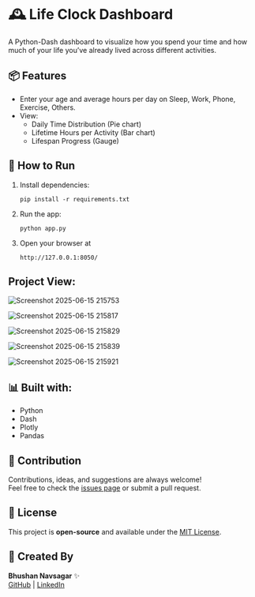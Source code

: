 
# 🕰️ Life Clock Dashboard

A Python-Dash dashboard to visualize how you spend your time and how much of your life you’ve already lived across different activities.

## 📦 Features
- Enter your age and average hours per day on Sleep, Work, Phone, Exercise, Others.
- View:
  - Daily Time Distribution (Pie chart)
  - Lifetime Hours per Activity (Bar chart)
  - Lifespan Progress (Gauge)

## 🚀 How to Run

1. Install dependencies:
   ```
   pip install -r requirements.txt
   ```

2. Run the app:
   ```
   python app.py
   ```
4. Open your browser at

    `http://127.0.0.1:8050/`
   
## Project View:

![Screenshot 2025-06-15 215753](https://github.com/user-attachments/assets/303d1c4e-6750-4559-8d3a-e5823ef66248)

![Screenshot 2025-06-15 215817](https://github.com/user-attachments/assets/225300a5-c366-4eb1-a0ce-b7e512b0f67a)

![Screenshot 2025-06-15 215829](https://github.com/user-attachments/assets/252e9125-637e-43fb-97dd-76cd41db11ca)

![Screenshot 2025-06-15 215839](https://github.com/user-attachments/assets/95b24998-daec-4b02-9f9c-41bc13d9cade)

![Screenshot 2025-06-15 215921](https://github.com/user-attachments/assets/ec426970-c702-47b0-be43-9a56a0e76fb8)

## 📊 Built with:
- Python
- Dash
- Plotly
- Pandas

## 🙌 Contribution  

Contributions, ideas, and suggestions are always welcome!  
Feel free to check the [issues page](https://github.com/StrimCoder/The-BigBull---Stock-Prediction-Model/issues) or submit a pull request.

## 📃 License  

This project is **open-source** and available under the [MIT License](LICENSE).

## 👑 Created By  

**Bhushan Navsagar** ✨  
[GitHub](https://github.com/StrimCoder) | [LinkedIn](https://www.linkedin.com/in/bhushan-navsagar-2b683a293/)



